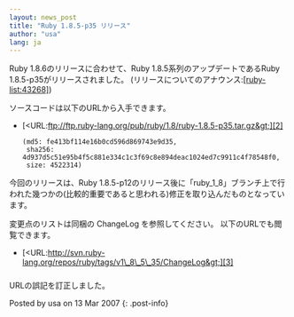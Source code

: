 ```yaml
---
layout: news_post
title: "Ruby 1.8.5-p35 リリース"
author: "usa"
lang: ja
---
```


Ruby 1.8.6のリリースに合わせて、Ruby 1.8.5系列のアップデートであるRuby 1.8.5-p35がリリースされました。
(リリースについてのアナウンス:[\[ruby-list:43268\]][1])

ソースコードは以下のURLから入手できます。

* [&lt;URL:ftp://ftp.ruby-lang.org/pub/ruby/1.8/ruby-1.8.5-p35.tar.gz&gt;][2]
  
      (md5: fe413bf114e16b0cd596d869743e9d35,
       sha256: 4d937d5c51e95b4f5c881e334c1c3f69c8e894deac1024ed7c9911c4f78548f0,
       size: 4522314)

今回のリリースは、Ruby
1.8.5-p12のリリース後に「ruby\_1\_8」ブランチ上で行われた幾つかの(比較的重要であると思われる)修正を取り込んだものとなっています。

変更点のリストは同梱の ChangeLog を参照してください。 以下のURLでも閲覧できます。

* [&lt;URL:http://svn.ruby-lang.org/repos/ruby/tags/v1\_8\_5\_35/ChangeLog&gt;][3]

### 

URLの誤記を訂正しました。

Posted by usa on 13 Mar 2007
{: .post-info}



[1]: http://blade.nagaokaut.ac.jp/cgi-bin/scat.rb/ruby/ruby-list/43268 
[2]: ftp://ftp.ruby-lang.org/pub/ruby/1.8/ruby-1.8.5-p35.tar.gz 
[3]: http://svn.ruby-lang.org/repos/ruby/tags/v1_8_5_35/ChangeLog 
